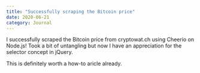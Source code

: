 ```yaml
---
title: "Successfully scraping the Bitcoin price"
date: 2020-06-21
category: Journal
---
```


I successfully scraped the Bitcoin price from cryptowat.ch using Cheerio on Node.js! Took a bit of untangling but now I have an appreciation for the selector concept in jQuery.

This is definitely worth a how-to aricle already.
